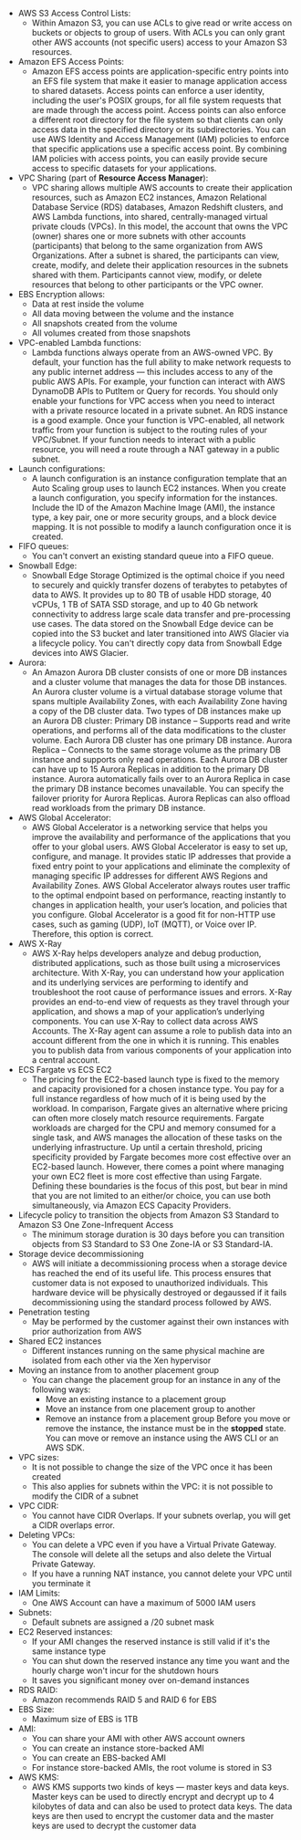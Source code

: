 * AWS S3 Access Control Lists:
  * Within Amazon S3, you can use ACLs to give read or write access on buckets or objects to group of users. With
  ACLs you can only grant other AWS accounts (not specific users) access to your Amazon S3 resources.
* Amazon EFS Access Points:
  * Amazon EFS access points are application-specific entry points into an EFS file system that make it easier to manage application access to shared datasets. Access points can enforce a user identity, including the user's POSIX groups, for all file system requests that are made through the access point. Access points can also enforce a different root directory for the file system so that clients can only access data in the specified directory or its subdirectories.
  You can use AWS Identity and Access Management (IAM) policies to enforce that specific applications use a specific access point. By combining IAM policies with access points, you can easily provide secure access to specific datasets for your applications.
* VPC Sharing (part of **Resource Access Manager**):
  * VPC sharing allows multiple AWS accounts to create their application resources, such as Amazon EC2 instances, Amazon Relational Database Service (RDS) databases, Amazon Redshift clusters, and AWS Lambda functions, into shared, centrally-managed virtual private clouds (VPCs). In this model, the account that owns the VPC (owner) shares one or more subnets with other accounts (participants) that belong to the same organization from AWS Organizations. After a subnet is shared, the participants can view, create, modify, and delete their application resources in the subnets shared with them. Participants cannot view, modify, or delete resources that belong to other participants or the VPC owner.
* EBS Encryption allows:
  * Data at rest inside the volume
  * All data moving between the volume and the instance
  * All snapshots created from the volume
  * All volumes created from those snapshots
* VPC-enabled Lambda functions:
  * Lambda functions always operate from an AWS-owned VPC. By default, your function has the full ability to make network requests to any public internet address — this includes access to any of the public AWS APIs. For example, your function can interact with AWS DynamoDB APIs to PutItem or Query for records. You should only enable your functions for VPC access when you need to interact with a private resource located in a private subnet. An RDS instance is a good example.
  Once your function is VPC-enabled, all network traffic from your function is subject to the routing rules of your VPC/Subnet. If your function needs to interact with a public resource, you will need a route through a NAT gateway in a public subnet.
* Launch configurations:
  * A launch configuration is an instance configuration template that an Auto Scaling group uses to launch EC2 instances. When you create a launch configuration, you specify information for the instances. Include the ID of the Amazon Machine Image (AMI), the instance type, a key pair, one or more security groups, and a block device mapping.
  It is not possible to modify a launch configuration once it is created.
* FIFO queues:
  * You can't convert an existing standard queue into a FIFO queue.
* Snowball Edge:
  * Snowball Edge Storage Optimized is the optimal choice if you need to securely and quickly transfer dozens of terabytes to petabytes of data to AWS. It provides up to 80 TB of usable HDD storage, 40 vCPUs, 1 TB of SATA SSD storage, and up to 40 Gb network connectivity to address large scale data transfer and pre-processing use cases. The data stored on the Snowball Edge device can be copied into the S3 bucket and later transitioned into AWS Glacier via a lifecycle policy. You can't directly copy data from Snowball Edge devices into AWS Glacier.
* Aurora:
  * An Amazon Aurora DB cluster consists of one or more DB instances and a cluster volume that manages the data for those DB instances. An Aurora cluster volume is a virtual database storage volume that spans multiple Availability Zones, with each Availability Zone having a copy of the DB cluster data. Two types of DB instances make up an Aurora DB cluster:
  Primary DB instance – Supports read and write operations, and performs all of the data modifications to the cluster volume. Each Aurora DB cluster has one primary DB instance.
  Aurora Replica – Connects to the same storage volume as the primary DB instance and supports only read operations. Each Aurora DB cluster can have up to 15 Aurora Replicas in addition to the primary DB instance. Aurora automatically fails over to an Aurora Replica in case the primary DB instance becomes unavailable. You can specify the failover priority for Aurora Replicas. Aurora Replicas can also offload read workloads from the primary DB instance.
* AWS Global Accelerator:
  * AWS Global Accelerator is a networking service that helps you improve the availability and performance of the applications that you offer to your global users. AWS Global Accelerator is easy to set up, configure, and manage. It provides static IP addresses that provide a fixed entry point to your applications and eliminate the complexity of managing specific IP addresses for different AWS Regions and Availability Zones. AWS Global Accelerator always routes user traffic to the optimal endpoint based on performance, reacting instantly to changes in application health, your user’s location, and policies that you configure. Global Accelerator is a good fit for non-HTTP use cases, such as gaming (UDP), IoT (MQTT), or Voice over IP. Therefore, this option is correct.
* AWS X-Ray
  * AWS X-Ray helps developers analyze and debug production, distributed applications, such as those built using a microservices architecture. With X-Ray, you can understand how your application and its underlying services are performing to identify and troubleshoot the root cause of performance issues and errors. X-Ray provides an end-to-end view of requests as they travel through your application, and shows a map of your application’s underlying components.
  You can use X-Ray to collect data across AWS Accounts. The X-Ray agent can assume a role to publish data into an account different from the one in which it is running. This enables you to publish data from various components of your application into a central account.
* ECS Fargate vs ECS EC2
  * The pricing for the EC2-based launch type is fixed to the memory and capacity provisioned for a chosen instance type. You pay for a full instance regardless of how much of it is being used by the workload. In comparison, Fargate gives an alternative where pricing can often more closely match resource requirements. Fargate workloads are charged for the CPU and memory consumed for a single task, and AWS manages the allocation of these tasks on the underlying infrastructure. Up until a certain threshold, pricing specificity provided by Fargate becomes more cost effective over an EC2-based launch. However, there comes a point where managing your own EC2 fleet is more cost effective than using Fargate. Defining these boundaries is the focus of this post, but bear in mind that you are not limited to an either/or choice, you can use both simultaneously, via Amazon ECS Capacity Providers.
* Lifecycle policy to transition the objects from Amazon S3 Standard to Amazon S3 One Zone-Infrequent Access
  * The minimum storage duration is 30 days before you can transition objects from S3 Standard to S3 One Zone-IA or S3 Standard-IA.
* Storage device decommissioning
  * AWS will initiate a decommissioning process when a storage device has reached the end of its useful life. This process ensures that customer data is not exposed to unauthorized individuals. This hardware device will be physically destroyed or degaussed if it fails decommissioning using the standard process followed by AWS.
* Penetration testing
  * May be performed by the customer against their own instances with prior authorization from AWS
* Shared EC2 instances
  * Different instances running on the same physical machine are isolated from each other via the Xen hypervisor
* Moving an instance from to another placement group
  * You can change the placement group for an instance in any of the following ways:
    * Move an existing instance to a placement group
    * Move an instance from one placement group to another
    * Remove an instance from a placement group
  Before you move or remove the instance, the instance must be in the **stopped** state. You can move or remove an instance using the AWS CLI or an AWS SDK.
* VPC sizes:
  * It is not possible to change the size of the VPC once it has been created
  * This also applies for subnets within the VPC: it is not possible to modify the CIDR of a subnet
* VPC CIDR:
  * You cannot have CIDR Overlaps. If your subnets overlap, you will get a CIDR overlaps error.
* Deleting VPCs:
  * You can delete a VPC even if you have a Virtual Private Gateway. The console will delete all the setups and also delete the Virtual Private Gateway.
  * If you have a running NAT instance, you cannot delete your VPC until you terminate it
* IAM Limits:
  * One AWS Account can have a maximum of 5000 IAM users
* Subnets:
  * Default subnets are assigned a /20 subnet mask
* EC2 Reserved instances:
  * If your AMI changes the reserved instance is still valid if it's the same instance type
  * You can shut down the reserved instance any time you want and the hourly charge won't incur for the shutdown hours
  * It saves you significant money over on-demand instances
* RDS RAID:
  * Amazon recommends RAID 5 and RAID 6 for EBS
* EBS Size:
  * Maximum size of EBS is 1TB
* AMI:
  * You can share your AMI with other AWS account owners
  * You can create an instance store-backed AMI
  * You can create an EBS-backed AMI
  * For instance store-backed AMIs, the root volume is stored in S3
* AWS KMS:
  * AWS KMS supports two kinds of keys — master keys and data keys. Master keys can be used to directly encrypt and decrypt up to 4 kilobytes of data and can also be used to protect data keys. The data keys are then used to encrypt the customer data and the master keys are used to decrypt the customer data
  